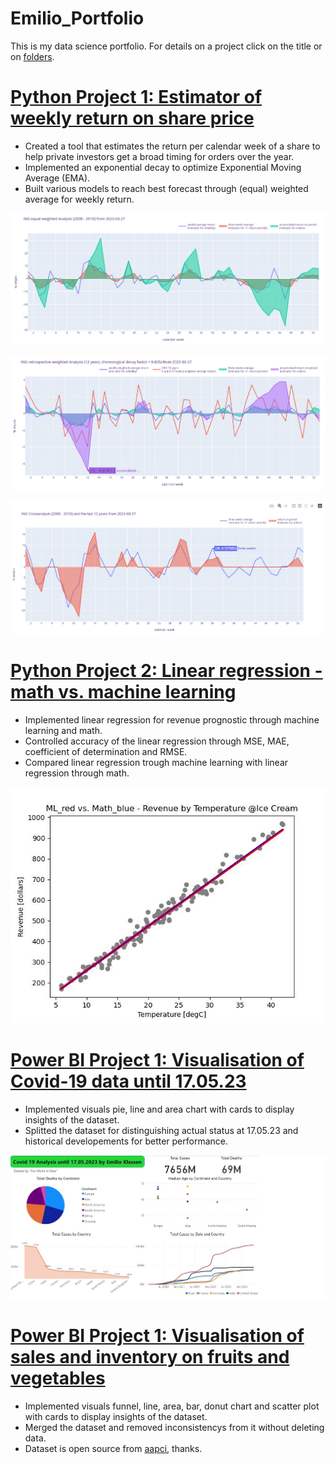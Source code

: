# Emilio_Portfolio
This is my data science portfolio. For details on a project click on the title or on [folders](https://github.com/crunchingdata/Emilio_Portfolio/tree/main).
# [Python Project 1: Estimator of weekly return on share price](https://github.com/crunchingdata/Estimator_of_weekly_return_on_share_price)
* Created a tool that estimates the return per calendar week of a share to help private investors get a broad timing for orders over the year.
* Implemented an exponential decay to optimize Exponential Moving Average (EMA).
* Built various models to reach best forecast through (equal) weighted average for weekly return.

![](/Images/INGreturnanalysis20082010.jpg)

![](/Images/INGretrospectivereturnanalysis12years.jpg)

![](/Images/INGreturncrossanalysis2008201012years.jpg)

# [Python Project 2: Linear regression - math vs. machine learning](https://github.com/crunchingdata/Linear_regression_-_math_vs_machine_learning)
* Implemented linear regression for revenue prognostic through machine learning and math.
* Controlled accuracy of the linear regression through MSE, MAE, coefficient of determination and RMSE.
* Compared linear regression trough machine learning with linear regression through math.

[![](/Images/ML_red_vs_Math_blue_scatterplot.jpg)](https://github.com/crunchingdata/Linear_regression_-_math_vs_machine_learning)

# [Power BI Project 1: Visualisation of Covid-19 data until 17.05.23](https://app.powerbi.com/view?r=eyJrIjoiYThmMjJkOGYtOTM3My00ODZiLWJkODYtZTU0NDA5NTgzNDA3IiwidCI6ImFlOTE5MDJhLTU0MWUtNGQzMi1iZGRmLTJiYzc2ZWQxZGE4MiJ9)

* Implemented visuals pie, line and area chart with cards to display insights of the dataset.  
* Splitted the dataset for distinguishing actual status at 17.05.23 and historical developements for better performance.

[![](/Images/Dashboard_Covid-19_until_17-05-2023.jpg)](https://app.powerbi.com/view?r=eyJrIjoiYThmMjJkOGYtOTM3My00ODZiLWJkODYtZTU0NDA5NTgzNDA3IiwidCI6ImFlOTE5MDJhLTU0MWUtNGQzMi1iZGRmLTJiYzc2ZWQxZGE4MiJ9)

# [Power BI Project 1: Visualisation of sales and inventory on fruits and vegetables](https://app.powerbi.com/view?r=eyJrIjoiYThmMjJkOGYtOTM3My00ODZiLWJkODYtZTU0NDA5NTgzNDA3IiwidCI6ImFlOTE5MDJhLTU0MWUtNGQzMi1iZGRmLTJiYzc2ZWQxZGE4MiJ9)
* Implemented visuals funnel, line, area, bar, donut chart and scatter plot with cards to display insights of the dataset.  
* Merged the dataset and removed inconsistencys from it without deleting data.
* Dataset is open source from [aapci](https://github.com/aapci/Fruit-Sales-Data-Analysis), thanks.
